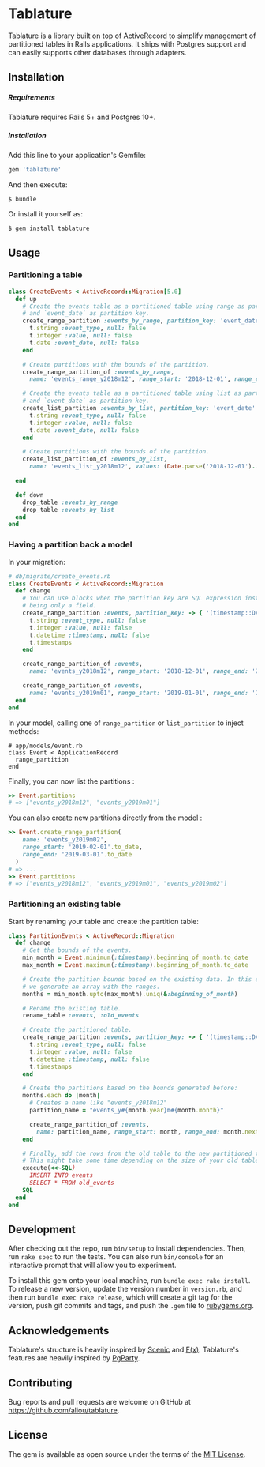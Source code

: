 # Tablature

Tablature is a library built on top of ActiveRecord to simplify management of partitioned tables in Rails applications.
It ships with Postgres support and can easily supports other databases through adapters.

## Installation

##### Requirements

Tablature requires Rails 5+ and Postgres 10+.

##### Installation

Add this line to your application's Gemfile:

```ruby
gem 'tablature'
```

And then execute:

    $ bundle

Or install it yourself as:

    $ gem install tablature

## Usage

### Partitioning a table

```ruby
class CreateEvents < ActiveRecord::Migration[5.0]
  def up
    # Create the events table as a partitioned table using range as partitioning method
    # and `event_date` as partition key.
    create_range_partition :events_by_range, partition_key: 'event_date' do |t|
      t.string :event_type, null: false
      t.integer :value, null: false
      t.date :event_date, null: false
    end

    # Create partitions with the bounds of the partition.
    create_range_partition_of :events_by_range,
      name: 'events_range_y2018m12', range_start: '2018-12-01', range_end: '2019-01-01'

    # Create the events table as a partitioned table using list as partitioning method
    # and `event_date` as partition key.
    create_list_partition :events_by_list, partition_key: 'event_date' do |t|
      t.string :event_type, null: false
      t.integer :value, null: false
      t.date :event_date, null: false
    end

    # Create partitions with the bounds of the partition.
    create_list_partition_of :events_by_list,
      name: 'events_list_y2018m12', values: (Date.parse('2018-12-01')..Date.parse('2018-12-31')).to_a

  end

  def down
    drop_table :events_by_range
    drop_table :events_by_list
  end
end
```

### Having a partition back a model

In your migration:
```ruby
# db/migrate/create_events.rb
class CreateEvents < ActiveRecord::Migration
  def change
    # You can use blocks when the partition key are SQL expression instead of
    # being only a field.
    create_range_partition :events, partition_key: -> { '(timestamp::DATE)' } do |t|
      t.string :event_type, null: false
      t.integer :value, null: false
      t.datetime :timestamp, null: false
      t.timestamps
    end

    create_range_partition_of :events,
      name: 'events_y2018m12', range_start: '2018-12-01', range_end: '2019-01-01'

    create_range_partition_of :events,
      name: 'events_y2019m01', range_start: '2019-01-01', range_end: '2019-02-01'
  end
end
```

In your model, calling one of `range_partition` or `list_partition` to inject
methods:
```
# app/models/event.rb
class Event < ApplicationRecord
  range_partition
end
```

Finally, you can now list the partitions :
```ruby
>> Event.partitions
# => ["events_y2018m12", "events_y2019m01"]
```

You can also create new partitions directly from the model :
```ruby
>> Event.create_range_partition(
    name: 'events_y2019m02',
    range_start: '2019-02-01'.to_date,
    range_end: '2019-03-01'.to_date
  )
# => ...
>> Event.partitions
# => ["events_y2018m12", "events_y2019m01", "events_y2019m02"]
```

### Partitioning an existing table
Start by renaming your table and create the partition table:
```ruby
class PartitionEvents < ActiveRecord::Migration
  def change
    # Get the bounds of the events.
    min_month = Event.minimum(:timestamp).beginning_of_month.to_date
    max_month = Event.maximum(:timestamp).beginning_of_month.to_date

    # Create the partition bounds based on the existing data. In this example,
    # we generate an array with the ranges.
    months = min_month.upto(max_month).uniq(&:beginning_of_month)

    # Rename the existing table.
    rename_table :events, :old_events

    # Create the partitioned table.
    create_range_partition :events, partition_key: -> { '(timestamp::DATE)' } do |t|
      t.string :event_type, null: false
      t.integer :value, null: false
      t.datetime :timestamp, null: false
      t.timestamps
    end

    # Create the partitions based on the bounds generated before:
    months.each do |month|
      # Creates a name like "events_y2018m12"
      partition_name = "events_y#{month.year}m#{month.month}"

      create_range_partition_of :events,
        name: partition_name, range_start: month, range_end: month.next_month
    end

    # Finally, add the rows from the old table to the new partitioned table.
    # This might take some time depending on the size of your old table.
    execute(<<~SQL)
      INSERT INTO events
      SELECT * FROM old_events
    SQL
  end
end
```

## Development

After checking out the repo, run `bin/setup` to install dependencies.
Then, run `rake spec` to run the tests. You can also run `bin/console` for an interactive prompt that will allow you to experiment.

To install this gem onto your local machine, run `bundle exec rake install`. To release a new version, update the version number in `version.rb`, and then run `bundle exec rake release`, which will create a git tag for the version, push git commits and tags, and push the `.gem` file to [rubygems.org](https://rubygems.org).

## Acknowledgements
Tablature's structure is heavily inspired by [Scenic](https://github.com/scenic-views/scenic) and [F(x)](http://github.com/teoljungberg/fx).
Tablature's features are heavily inspired by [PgParty](https://github.com/rkrage/pg_party).

## Contributing

Bug reports and pull requests are welcome on GitHub at https://github.com/aliou/tablature.

## License

The gem is available as open source under the terms of the [MIT License](https://opensource.org/licenses/MIT).
